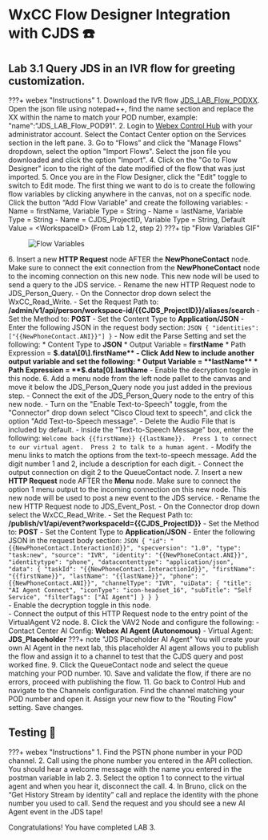 # WxCC Flow Designer Integration with CJDS :telephone:

## Lab 3.1 Query JDS in an IVR flow for greeting customization. 
???+ webex "Instructions"
    1. Download the IVR flow <a href="https://github.com/WebexCC-SA/LAB-2851/blob/main/docs/assets/JDS_LAB_Flow_PODXX.json" target="_blank">JDS_LAB_Flow_PODXX</a>. Open the json file using notepad++, find the name section and replace the XX within the name to match your POD number, example: "name":"JDS_LAB_Flow_POD91". 
    2. Login to [Webex Control Hub](https://admin.webex.com) with your administrator account. Select the Contact Center option on the Services section in the left pane. 
    3. Go to “Flows” and click the "Manage Flows" dropdown, select the option "Import Flows". Select the json file you downloaded and click the option "Import".
    4. Click on the "Go to Flow Designer" icon to the right of the date modified of the flow that was just imported.
    5. Once you are in the Flow Designer, click the "Edit" toggle to switch to Edit mode. The first thing we want to do is to create the following flow variables by clicking anywhere in the canvas, not on a specific node. Click the button “Add Flow Variable” and create the following variables:
        - Name = firstName, Variable Type = String
        - Name = lastName, Variable Type = String
        - Name = CJDS_ProjectID, Variable Type = String, Default Value = &lt;WorkspaceID&gt; (From Lab 1.2, step 2)
        ???+ tip "Flow Variables GIF"
            <figure markdown>
            ![Flow Variables](./assets/CJDS-2.gif)
            </figure>
    6. Insert a new **HTTP Request** node AFTER the **NewPhoneContact** node. Make sure to connect the exit connection from the **NewPhoneContact** node to the incoming connection on this new node.  This new node will be used to send a query to the JDS service.
        - Rename the new HTTP Request node to JDS_Person_Query.
        - On the Connector drop down select the WxCC_Read_Write.
        - Set the Request Path to:
            **/admin/v1/api/person/workspace-id/{{CJDS_ProjectID}}/aliases/search**
        - Set the Method to: **POST**
        - Set the Content Type to **Application/JSON**
        - Enter the following JSON in the request body section: 
        ``` JSON
        {
            "identities": ["{{NewPhoneContact.ANI}}"]
        }
        ```
        - Now edit the Parse Setting and set the following:
            * Content Type to **JSON**
            * Output Variable = **firstName**
            * Path Expression = **$.data\[0\].firstName**
        - Click Add New to include another output variable and set the following:
            * Output Variable = **lastName**
            * Path Expression = **$.data\[0\].lastName**
        - Enable the decryption toggle in this node. 
    6. Add a menu node from the left node pallet to the canvas and move it below the JDS_Person_Query node you just added in the previous step.
        - Connect the exit of the JDS_Person_Query node to the entry of this new node.
        - Turn on the "Enable Text-to-Speech" toggle, from the "Connector" drop down select "Cisco Cloud text to speech", and click the option "Add Text-to-Speech message". 
        - Delete the Audio File that is included by default. 
        - Inside the "Text-to-Speech Message" box, enter the following: 
        ```
        Welcome back {{firstName}} {{lastName}}. 
        Press 1 to connect to our virtual agent. 
        Press 2 to talk to a human agent.
        ```
        - Modify the menu links to match the options from the text-to-speech message. Add the digit number 1 and 2, include a description for each digit. 
        - Connect the output connection on digit 2 to the QueueContact node. 
    7. Insert a new **HTTP Request** node AFTER the **Menu** node. Make sure to connect the option 1 menu output to the incoming connection on this new node.  This new node will be used to post a new event to the JDS service.
        - Rename the new HTTP Request node to JDS_Event_Post.
        - On the Connector drop down select the WxCC_Read_Write.
        - Set the Request Path to:
            **/publish/v1/api/event?workspaceId={{CJDS_ProjectID}}**
        - Set the Method to: **POST**
        - Set the Content Type to **Application/JSON**
        - Enter the following JSON in the request body section:
        ``` JSON
        {
            "id": "{{NewPhoneContact.InteractionId}}",
            "specversion": "1.0",
            "type": "task:new",
            "source": "IVR",
            "identity": "{{NewPhoneContact.ANI}}",
            "identitytype": "phone",
            "datacontenttype": "application/json",
            "data": {
                "taskId": "{{NewPhoneContact.InteractionId}}",
                "firstName": "{{firstName}}",
                "lastName": "{{lastName}}",
                "phone": "{{NewPhoneContact.ANI}}",
                "channelType": "IVR",
                "uiData": {
                    "title": "AI Agent Connect",
                    "iconType": "icon-headset_16",
                    "subTitle": "Self Service",
                    "filterTags": ["AI Agent"]
                }
            }
        }
        ```      
        - Enable the decryption toggle in this node.  
        - Connect the output of this HTTP Request node to the entry point of the VirtualAgent V2 node. 
    8. Click the VAV2 Node and configure the following: 
        - Contact Center AI Config: **Webex AI Agent (Autonomous)**
        - Virtual Agent: **JDS_Placeholder**
        ???+ note "JDS Placeholder AI Agent"
            You will create your own AI Agent in the next lab, this placeholder AI agent allows you to publish the flow and assign it to a channel to test that the CJDS query and post worked fine. 
    9. Click the QueueContact node and select the queue matching your POD number. 
    10. Save and validate the flow, if there are no errors, proceed with publishing the flow. 
    11. Go back to Control Hub and navigate to the Channels configuration. Find the channel matching your POD number and open it. Assign your new flow to the "Routing Flow" setting. Save changes. 

## Testing :test_tube:

???+ webex "Instructions"
    1. Find the PSTN phone number in your POD channel. 
    2. Call using the phone number you entered in the API collection. You should hear a welcome message with the name you entered in the postman variable in lab 2. 
    3. Select the option 1 to connect to the virtual agent and when you hear it, disconnect the call. 
    4. In Bruno, click on the “Get History Stream by identity” call and replace the identity with the phone number you used to call. Send the request and you should see a new AI Agent event in the JDS tape! 

Congratulations! You have completed LAB 3.  

